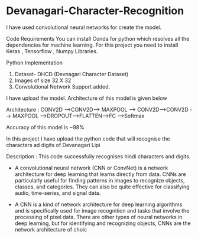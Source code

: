 # Devanagari-Character-Recognition
I have used convolutional neural networks  for create the model. 

Code Requirements
You can install Conda for python which resolves all the dependencies for machine learning.
For this project you need to install Keras , Tensorflow , Numpy Libraries. 

Python Implementation
1. Dataset- DHCD (Devnagari Character Dataset)
2. Images of size 32 X 32
3. Convolutional Network Support added.

I have upload the model. Architecture of this model is given below  

Architecture :   CONV2D -->CONV2D--> MAXPOOL --> CONV2D-->CONV2D --> MAXPOOL -->DROPOUT-->FLATTEN-->FC -->Softmax  

Accuracy of this model is ~98%  

In this project I have upload the python code that will recognise the characters ad digits of Devanagari Lipi   

Description : This code successfully recognises hindi characters and digits.

- A convolutional neural network (CNN or ConvNet) is a network architecture for deep learning that learns directly from data. CNNs are particularly useful for finding patterns in images to recognize objects, classes, and categories. They can also be quite effective for classifying audio, time-series, and signal data.

- A CNN is a kind of network architecture for deep learning algorithms and is specifically used for image recognition and tasks that involve the processing of pixel data. There are other types of neural networks in deep learning, but for identifying and recognizing objects, CNNs are the network architecture of choic
